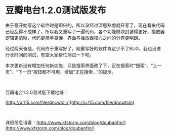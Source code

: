 # 豆瓣电台1.2.0测试版发布

由于最开始写这个软件时是即兴的，所以没经过深思熟虑就开写了，现在看来代码已经乱得不成样了，所以我又重写了一遍代码，各个功能模块封装得更好，播放器逻辑更清晰，代码更简单易懂，界面与播放器核心之间的分界更明朗。

经过两天奋战，代码终于重写好了，刚重写好的软件肯定少不了BUG，我也没进行长时间的测试，有空大家帮忙测试一下吧。

本次更新没有增加任何新功能，只是搜索界面改了下，正在搜索时“搜索”、“上一页”、“下一页”按钮都不可用，增加“正在搜索…”的提示。

&#160;

豆瓣电台1.2.0测试版下载地址：

[http://u.115.com/file/dncwtcln](http://u.115.com/file/dncwtcln)

&#160;

详细信息请看：[http://www.kfstorm.com/blog/doubanfm/](http://www.kfstorm.com/blog/doubanfm/)
